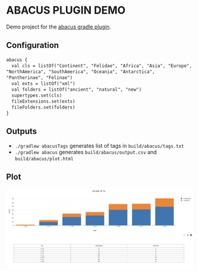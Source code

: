 # ABACUS PLUGIN DEMO

Demo project for the [abacus gradle plugin](https://github.com/alecarnevale/abacus-plugin).

## Configuration
```
abacus {
  val cls = listOf("Continent", "Felidae", "Africa", "Asia", "Europe", "NorthAmerica", "SouthAmerica", "Oceania", "Antarctica", "Pantherinae", "Felinae")
  val exts = listOf("xml")
  val folders = listOf("ancient", "natural", "new")
  supertypes.set(cls)
  fileExtensions.set(exts)
  fileFolders.set(folders)
}
```

## Outputs
- `./gradlew abacusTags` generates list of tags in `build/abacus/tags.txt`
- `./gradlew abacus` generates `build/abacus/output.csv` and `build/abacus/plot.html`

## Plot
![Plot the results](results.png)